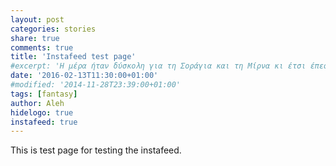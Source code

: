 ```yaml
---
layout: post
categories: stories
share: true
comments: true
title: 'Instafeed test page'
#excerpt: 'Η μέρα ήταν δύσκολη για τη Σοράγια και τη Μίρνα κι έτσι έπεσαν νωρίς για ύπνο. Η ζωή, βλέπεις, στο μικρό προάστιο του Μπέρντ δεν είναι εύκολη υπόθεση.'
date: '2016-02-13T11:30:00+01:00'
#modified: '2014-11-28T23:39:00+01:00'
tags: [fantasy]
author: Aleh
hidelogo: true
instafeed: true
---
```

This is test page for testing the instafeed.
<div id="instafeed"></div>